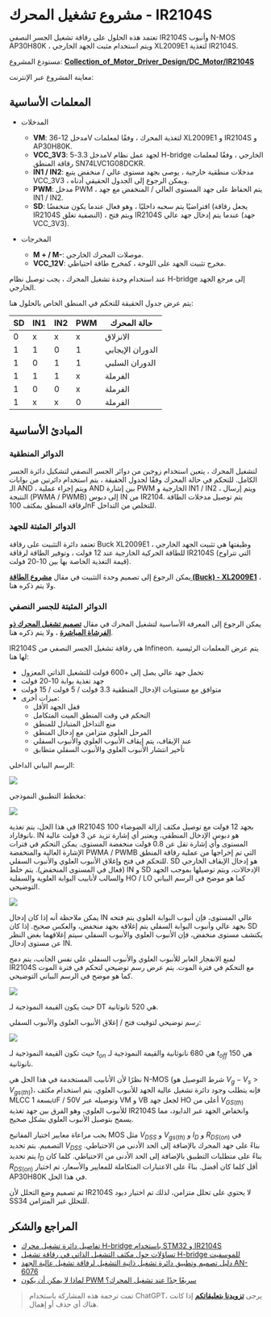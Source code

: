 # مشروع تشغيل المحرك - IR2104S

تعتمد هذه الحلول على رقاقة تشغيل الجسر النصفي IR2104S وأنبوب N-MOS AP30H80K ، ويتم استخدام مثبت الجهد الخارجي XL2009E1 لتغذية IR2104S.

مستودع المشروع: [**Collection_of_Motor_Driver_Design/DC_Motor/IR2104S**](https://github.com/linyuxuanlin/Collection_of_Motor_Driver_Design/tree/main/DC_Motor/IR2104S)

معاينة المشروع عبر الإنترنت:

<div class="altium-iframe-viewer">
  <div
    class="altium-ecad-viewer"
    data-project-src="https://github.com/linyuxuanlin/Collection_of_Motor_Driver_Design/raw/main/DC_Motor/IR2104S/IR2104S.zip"
  ></div>
</div>

## المعلمات الأساسية

- المدخلات
  - **VM**: مدخل 12-36V لتغذية المحرك ، وفقًا لمعلمات XL2009E1 و IR2104S و AP30H80K.
  - **VCC_3V3**: مدخل 3.3-5V لجهد عمل نظام H-bridge الخارجي ، وفقًا لمعلمات رقاقة المنطق SN74LVC1G08DCKR.
  - **IN1 / IN2**: مدخلات منطقية خارجية ، يوصى بجهد مستوى عالي / منخفض يتبع VCC_3V3 ، ويمكن الرجوع إلى الجدول الحقيقي أدناه.
  - **PWM**: مدخل PWM ، يتم الحفاظ على جهد المستوى العالي / المنخفض مع جهد IN1 / IN2.
  - **SD**: افتراضيًا يتم سحبه داخليًا ، وهو فعال عندما يكون منخفضًا (يجعل رقاقة IR2104S النصفية تغلق) ، ويتم فتح IR2104S عندما يتم إدخال جهد عالي (جهد VCC_3V3).

- المخرجات
  - **M + / M-**: موصلات المحرك الخارجي.
  - **VCC_12V**: مخرج تثبيت الجهد على اللوحة ، كمخرج طاقة احتياطي.

عند استخدام وحدة تشغيل المحرك ، يجب توصيل نظام H-bridge إلى مرجع الجهد الخارجي.

يتم عرض جدول الحقيقة للتحكم في المنطق الخاص بالحلول هنا:

| SD  | IN1 | IN2 | PWM | حالة المحرك |
| --- | --- | --- | --- | -------- |
| 0   | x   | x   | x   | الانزلاق     |
| 1   | 1   | 0   | 1   | الدوران الإيجابي     |
| 1   | 0   | 1   | 1   | الدوران السلبي     |
| 1   | 1   | 1   | x   | الفرملة     |
| 1   | 0   | 0   | x   | الفرملة     |
| 1   | x   | x   | 0   | الفرملة     |

## المبادئ الأساسية

### الدوائر المنطقية

لتشغيل المحرك ، يتعين استخدام زوجين من دوائر الجسر النصفي لتشكيل دائرة الجسر الكامل. للتحكم في حالة المحرك وفقًا لجدول الحقيقة ، يتم استخدام دائرتين من بوابات الـ AND ، ويتم إجراء عملية AND بين إشارة PWM الخارجية و IN1 / IN2 ، ويتم إرسال النتيجة (PWMA / PWMB) إلى دبوس IN من IR2104. يتم توصيل مدخلات الطاقة لرقاقة المنطق بمكثف 100nF للتخلص من التداخل.

### الدوائر المثبتة للجهد

تعتمد دائرة التثبيت على رقاقة Buck XL2009E1 ، وظيفتها هي تثبيت الجهد الخارجي للطاقة الحركية الخارجية عند 12 فولت ، وتوفير الطاقة لرقاقة IR2104S (التي تتراوح قيمة التغذية الخاصة بها بين 10-20 فولت).

يمكن الرجوع إلى تصميم وحدة التثبيت في مقال [**مشروع الطاقة (Buck) - XL2009E1**](https://wiki-power.com/ar/%E7%94%B5%E6%BA%90%E6%96%B9%E6%A1%88%EF%BC%88Buck%EF%BC%89-XL2009E1) ، ولا يتم ذكره هنا.

### الدوائر المثبتة للجسر النصفي

يمكن الرجوع إلى المعرفة الأساسية لتشغيل المحرك في مقال [**تصميم تشغيل المحرك ذو الفرشاة المباشرة**](https://wiki-power.com/ar/%E7%9B%B4%E6%B5%81%E6%9C%89%E5%88%B7%E7%94%B5%E6%9C%BA%E9%A9%B1%E5%8A%A8%E7%9A%84%E8%AE%BE%E8%AE%A1) ، ولا يتم ذكره هنا.

IR2104S هي رقاقة تشغيل الجسر النصفي من Infineon. يتم عرض المعلمات الرئيسية لها هنا:

- تحمل جهد عالي يصل إلى +600 فولت للتشغيل الذاتي المعزول
- جهد تغذية بوابة 10-20 فولت
- متوافق مع مستويات الإدخال المنطقية 3.3 فولت / 5 فولت / 15 فولت
- ميزات أخرى:
  - قفل الجهد الأقل
  - التحكم في وقت المنطق الميت المتكامل
  - منع التداخل المتبادل للمنطق
  - المرحل العلوي متزامن مع إدخال المنطق
  - عند الإيقاف، يتم إيقاف الأنبوب العلوي والأنبوب السفلي
  - تأخير انتشار الأنبوب العلوي والأنبوب السفلي متطابق

الرسم البياني الداخلي:

![](https://img.wiki-power.com/d/wiki-media/img/20220407155726.png)

مخطط التطبيق النموذجي:

![](https://img.wiki-power.com/d/wiki-media/img/20220407155457.png)

في هذا الحل، يتم تغذية IR2104S بجهد 12 فولت مع توصيل مكثف إزالة الضوضاء 100 نانوفاراد. IN هو دبوس الإدخال المنطقي، ويعتبر أي إشارة تزيد عن 3 فولت عالية المستوى وأي إشارة تقل عن 0.8 فولت منخفضة المستوى. يمكن التحكم في فترات الإشارة العالية والمنخفضة PWMA / PWMB التي تم إخراجها من عملية رقاقة المنطق للتحكم في فتح وإغلاق الأنبوب العلوي والأنبوب السفلي. SD هو إدخال الإيقاف الخارجي (فعال في المستوى المنخفض). يتم خلط IN و SD الإدخالات، ويتم توصيلها بموجب الجهد والسالب لأنابيب البوابة العلوية والسفلية HO / LO كما هو موضح في الرسم البياني التوضيحي.

![](https://img.wiki-power.com/d/wiki-media/img/20220407153203.png)

يمكن ملاحظة أنه إذا كان إدخال IN عالي المستوى، فإن أنبوب البوابة العلوي يتم فتحه بجهد عالي وأنبوب البوابة السفلي يتم إغلاقه بجهد منخفض، والعكس صحيح. إذا كان SD يكتشف مستوى منخفض، فإن الأنبوب العلوي والأنبوب السفلي سيتم إغلاقهما بغض النظر عن مستوى إدخال IN.

لمنع الانفجار العابر للأنبوب العلوي والأنبوب السفلي على نفس الجانب، يتم دمج IR2104S مع التحكم في فترة الموت. يتم عرض رسم توضيحي لتحكم في فترة الموت كما هو موضح في الرسم البياني التوضيحي.

![](https://img.wiki-power.com/d/wiki-media/img/20220407153300.png)

حيث يكون القيمة النموذجية لـ DT هي 520 نانوثانية.

رسم توضيحي لتوقيت فتح / إغلاق الأنبوب العلوي والأنبوب السفلي:

![](https://img.wiki-power.com/d/wiki-media/img/20220407153941.png)

حيث تكون القيمة النموذجية لـ $t_{on}$ هي 680 نانوثانية والقيمة النموذجية لـ $t_{off}$ هي 150 نانوثانية.

نظرًا لأن الأنابيب المستخدمة في هذا الحل هي N-MOS (شرط التوصيل هو $V_g-V_s>V_{gs(th)}$)، فإنه يتطلب وجود دائرة تشغيل عالية الجهد للأنبوب العلوي. يتم استخدام مكثف MLCC بسعة 1uF / 50V وتوصيله عبر VM و VB لجعل جهد HO أعلى من $V_{GS(th)}$ للأنبوب العلوي، وهو الفرق بين جهد تغذية IR2104S وانخفاض الجهد عبر الدايود، مما يسمح بتوصيل الأنبوب العلوي بشكل صحيح.

يجب مراعاة معايير اختيار المفاتيح MOS مثل $V_{DSS}$ و $V_{gs(th)}$ و $I_D$ و $R_{DS(on)}$ في التصميم. يتم تحديد $V_{DSS}$ بناءً على جهد المحرك بالإضافة إلى الحد الأدنى من الاحتياطي. يتم تحديد $I_D$ بناءً على متطلبات التطبيق بالإضافة إلى الحد الأدنى من الاحتياطي. كلما كان $R_{DS(on)}$ أقل كلما كان أفضل. بناءً على الاعتبارات المتكاملة للمعايير والأسعار، تم اختيار AP30H80K في هذا الحل.

تم تصميم وضع التحلل لأن IR2104S لا يحتوي على تحلل متزامن، لذلك تم اختيار ديود SS34 للتحلل غير المتزامن. 

## المراجع والشكر

- [تفاصيل دائرة تشغيل محرك H-bridge باستخدام STM32 و IR2104S](https://blog.csdn.net/qq_39400113/article/details/108909800)
- [تساؤلات حول مكثف التشغيل الذاتي في رقاقة تشغيل H-bridge للموسفيت](https://www.amobbs.com/thread-5716927-1-1.html)
- [دليل تصميم وتطبيق دائرة تشغيل ذاتية التشغيل لرقاقة تشغيل عالية الجهد AN-6076](http://file.elecfans.com/web1/M00/0E/2C/pIYBAFocSwiAd48MAA0ls-d5YeY046.pdf)
- [لماذا لا يمكن أن يكون PWM سريعًا جدًا عند تشغيل المحرك؟](https://blog.csdn.net/weixin_39883129/article/details/111642277)

> تمت ترجمة هذه المشاركة باستخدام ChatGPT، يرجى [**تزويدنا بتعليقاتكم**](https://github.com/linyuxuanlin/Wiki_MkDocs/issues/new) إذا كانت هناك أي حذف أو إهمال.